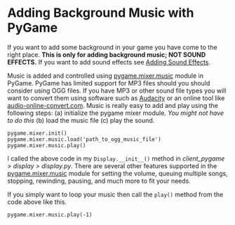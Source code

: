 # Adding Background Music with PyGame

If you want to add some background in your game you have come to the right place. **This is only for adding background music; NOT SOUND EFFECTS.** If you want to add sound effects see [Adding Sound Effects](adding_sound_effects.md).

Music is added and controlled using [pygame.mixer.music](http://pygame.org/docs/ref/music.html#module-pygame.mixer.music) module in PyGame. PyGame has limited support for MP3 files should you should consider using OGG files. If you have MP3 or other sound file types you will want to convert them using software such as [Audacity](http://audacityteam.org/) or an online tool like [audio-online-convert.com](http://audio.online-convert.com/). Music is really easy to add and play using the following steps: (a) initialize the pygame mixer module. *You might not have to do this* (b) load the music file (c) play the sound.

	pygame.mixer.init()
	pygame.mixer.music.load('path_to_ogg_music_file')
	pygame.mixer.music.play()

I called the above code in my `Display.__init__()` method in *client_pygame > display > display.py*. There are several other features supported in the [pygame.mixer.music](http://pygame.org/docs/ref/music.html#module-pygame.mixer.music) module for setting the volume, queuing multiple songs, stopping, rewinding, pausing, and much more to fit your needs.

If you simply want to loop your music then call the `play()` method from the code above like this.

	pygame.mixer.music.play(-1)